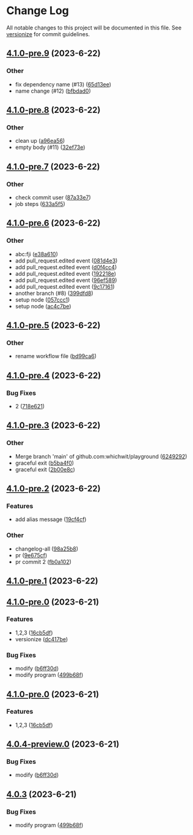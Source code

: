 # Change Log

All notable changes to this project will be documented in this file. See [versionize](https://github.com/versionize/versionize) for commit guidelines.

<a name="4.1.0-pre.9"></a>
## [4.1.0-pre.9](https://www.github.com/whichwit/playground/releases/tag/v4.1.0-pre.9) (2023-6-22)

### Other

* fix dependency name (#13) ([65d13ee](https://www.github.com/whichwit/playground/commit/65d13ee7a2b206caaf420c2bb38beebb0a06615d))
* name change (#12) ([bfbdad0](https://www.github.com/whichwit/playground/commit/bfbdad0a101d5f3e49345a1617b26504d14d7fb4))

<a name="4.1.0-pre.8"></a>
## [4.1.0-pre.8](https://www.github.com/whichwit/playground/releases/tag/v4.1.0-pre.8) (2023-6-22)

### Other

* clean up ([a96ea56](https://www.github.com/whichwit/playground/commit/a96ea56e197cf4035dd7ca21a83c469374306acf))
* empty body (#11) ([32ef73e](https://www.github.com/whichwit/playground/commit/32ef73ed9f738d0eb609a7f4c07de7df2bbe63cf))

<a name="4.1.0-pre.7"></a>
## [4.1.0-pre.7](https://www.github.com/whichwit/playground/releases/tag/v4.1.0-pre.7) (2023-6-22)

### Other

* check commit user ([87a33e7](https://www.github.com/whichwit/playground/commit/87a33e79d9d897b76d6a30f2a5c6982f679e7bc4))
* job steps ([633a5f5](https://www.github.com/whichwit/playground/commit/633a5f5fa4ccc9ad7692d23808583bebb534cf4d))

<a name="4.1.0-pre.6"></a>
## [4.1.0-pre.6](https://www.github.com/whichwit/playground/releases/tag/v4.1.0-pre.6) (2023-6-22)

### Other

* abc:fji ([e38a610](https://www.github.com/whichwit/playground/commit/e38a6104a8f5d6c3f32d50c9f8d5d3c943d2123e))
* add pull_request.edited event ([081d4e3](https://www.github.com/whichwit/playground/commit/081d4e39ff929fc7ba3ff8294d8b49989b5afbc3))
* add pull_request.edited event ([d0f4cc4](https://www.github.com/whichwit/playground/commit/d0f4cc4ab33efed08ac1048820009dcf257369e6))
* add pull_request.edited event ([192218e](https://www.github.com/whichwit/playground/commit/192218ec65e5315646bff2c023a308ccf1677f96))
* add pull_request.edited event ([96ef589](https://www.github.com/whichwit/playground/commit/96ef5896643643e11667b11097fa0f54af19ebe9))
* add pull_request.edited event ([9c17161](https://www.github.com/whichwit/playground/commit/9c17161e266ddd89c35e5092ba19bf5c17ceae9c))
* another branch (#8) ([399dfd8](https://www.github.com/whichwit/playground/commit/399dfd8e77e665944fdf2fddd09320f6c9758089))
* setup node ([057ccc1](https://www.github.com/whichwit/playground/commit/057ccc13ec41a9d5babc4a1cb42caed4dfec5068))
* setup node ([ac4c7be](https://www.github.com/whichwit/playground/commit/ac4c7be1c8637bbce3cc79e27798855dcb538ffe))

<a name="4.1.0-pre.5"></a>
## [4.1.0-pre.5](https://www.github.com/whichwit/playground/releases/tag/v4.1.0-pre.5) (2023-6-22)

### Other

* rename workflow file ([bd99ca6](https://www.github.com/whichwit/playground/commit/bd99ca64448fb90448188f11317c6ae43ddb72ff))

<a name="4.1.0-pre.4"></a>
## [4.1.0-pre.4](https://www.github.com/whichwit/playground/releases/tag/v4.1.0-pre.4) (2023-6-22)

### Bug Fixes

* 2 ([718e621](https://www.github.com/whichwit/playground/commit/718e62107083d7fe7d0b31d68af491c68717e734))

<a name="4.1.0-pre.3"></a>
## [4.1.0-pre.3](https://www.github.com/whichwit/playground/releases/tag/v4.1.0-pre.3) (2023-6-22)

### Other

* Merge branch 'main' of github.com:whichwit/playground ([6249292](https://www.github.com/whichwit/playground/commit/6249292019e917f302c7aa29e67dd13930bbfd83))
* graceful exit ([b5ba4f0](https://www.github.com/whichwit/playground/commit/b5ba4f0737a3a4e437082b4e4b2f7c8081510c8b))
* graceful exit ([2b00e8c](https://www.github.com/whichwit/playground/commit/2b00e8c85d539048299909409cf1317c5bcddd1b))

<a name="4.1.0-pre.2"></a>
## [4.1.0-pre.2](https://www.github.com/whichwit/playground/releases/tag/v4.1.0-pre.2) (2023-6-22)

### Features

* add alias message ([19cf4cf](https://www.github.com/whichwit/playground/commit/19cf4cf2e9f8ccf2743112558f25dec0b1be4241))

### Other

* changelog-all ([98a25b8](https://www.github.com/whichwit/playground/commit/98a25b8c6239f7ddc88366f8974728e8607f8126))
* pr ([9e675cf](https://www.github.com/whichwit/playground/commit/9e675cf3a87424878830e1dd1b533ed3b33f6b8a))
* pr commit 2 ([fb0a102](https://www.github.com/whichwit/playground/commit/fb0a10293c4df586bbd180cb89dc3f85ac09a474))

<a name="4.1.0-pre.1"></a>
## [4.1.0-pre.1](https://www.github.com/whichwit/playground/releases/tag/v4.1.0-pre.1) (2023-6-22)

<a name="4.1.0-pre.0"></a>
## [4.1.0-pre.0](https://www.github.com/whichwit/playground/releases/tag/v4.1.0-pre.0) (2023-6-21)

### Features

* 1,2,3 ([16cb5df](https://www.github.com/whichwit/playground/commit/16cb5df7628cd8c9353ac5d8469e514b8c32ee7c))
* versionize ([dc417be](https://www.github.com/whichwit/playground/commit/dc417be1cb85302e608facda9f0bb4411915c91c))

### Bug Fixes

* modify ([b6ff30d](https://www.github.com/whichwit/playground/commit/b6ff30d2378eb267f170e12078621700c3437de8))
* modify program ([499b68f](https://www.github.com/whichwit/playground/commit/499b68f6eb1566c135d9c2c982d45a160704e39f))

<a name="4.1.0-pre.0"></a>
## [4.1.0-pre.0](https://www.github.com/whichwit/playground/releases/tag/v4.1.0-pre.0) (2023-6-21)

### Features

* 1,2,3 ([16cb5df](https://www.github.com/whichwit/playground/commit/16cb5df7628cd8c9353ac5d8469e514b8c32ee7c))

<a name="4.0.4-preview.0"></a>
## [4.0.4-preview.0](https://www.github.com/whichwit/playground/releases/tag/v4.0.4-preview.0) (2023-6-21)

### Bug Fixes

* modify ([b6ff30d](https://www.github.com/whichwit/playground/commit/b6ff30d2378eb267f170e12078621700c3437de8))

<a name="4.0.3"></a>
## [4.0.3](https://www.github.com/whichwit/playground/releases/tag/v4.0.3) (2023-6-21)

### Bug Fixes

* modify program ([499b68f](https://www.github.com/whichwit/playground/commit/499b68f6eb1566c135d9c2c982d45a160704e39f))

